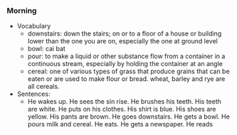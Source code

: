 ### Morning
- Vocabulary
    - downstairs: down the stairs; on or to a floor of a house or building lower than the one you are on, especially the one at ground level
    - bowl: cai bat
    - pour: to make a liquid or other substance flow from a container in a continuous stream, especially by holding the container at an angle
    - cereal: one of various types of grass that produce grains that can be eaten or are used to make flour or bread. wheat, barley and rye are all cereals.
- Sentences:
    - He wakes up. He sees the sin rise. He brushes his teeth. His teeth are white. He puts on his clothes. His shirt is blue. His shoes are yellow. His pants are brown. He goes downstairs. He gets a bowl. He pours milk and cereal. He eats. He gets a newspaper. He reads